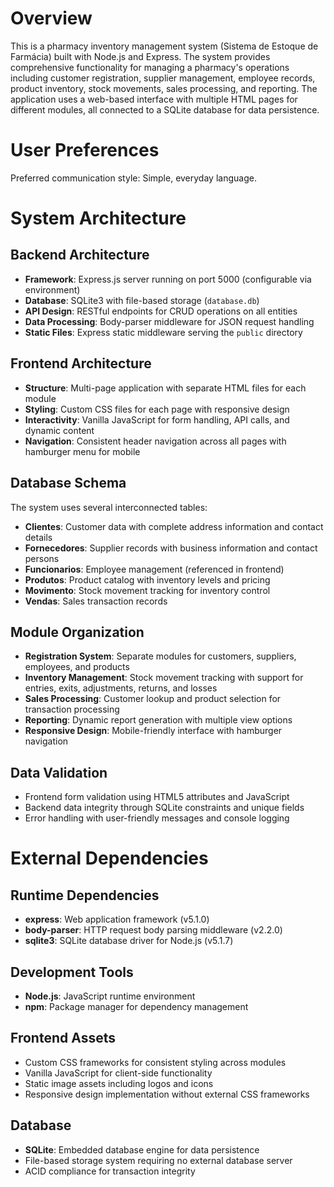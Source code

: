 # Overview

This is a pharmacy inventory management system (Sistema de Estoque de Farmácia) built with Node.js and Express. The system provides comprehensive functionality for managing a pharmacy's operations including customer registration, supplier management, employee records, product inventory, stock movements, sales processing, and reporting. The application uses a web-based interface with multiple HTML pages for different modules, all connected to a SQLite database for data persistence.

# User Preferences

Preferred communication style: Simple, everyday language.

# System Architecture

## Backend Architecture
- **Framework**: Express.js server running on port 5000 (configurable via environment)
- **Database**: SQLite3 with file-based storage (`database.db`)
- **API Design**: RESTful endpoints for CRUD operations on all entities
- **Data Processing**: Body-parser middleware for JSON request handling
- **Static Files**: Express static middleware serving the `public` directory

## Frontend Architecture
- **Structure**: Multi-page application with separate HTML files for each module
- **Styling**: Custom CSS files for each page with responsive design
- **Interactivity**: Vanilla JavaScript for form handling, API calls, and dynamic content
- **Navigation**: Consistent header navigation across all pages with hamburger menu for mobile

## Database Schema
The system uses several interconnected tables:
- **Clientes**: Customer data with complete address information and contact details
- **Fornecedores**: Supplier records with business information and contact persons
- **Funcionarios**: Employee management (referenced in frontend)
- **Produtos**: Product catalog with inventory levels and pricing
- **Movimento**: Stock movement tracking for inventory control
- **Vendas**: Sales transaction records

## Module Organization
- **Registration System**: Separate modules for customers, suppliers, employees, and products
- **Inventory Management**: Stock movement tracking with support for entries, exits, adjustments, returns, and losses
- **Sales Processing**: Customer lookup and product selection for transaction processing
- **Reporting**: Dynamic report generation with multiple view options
- **Responsive Design**: Mobile-friendly interface with hamburger navigation

## Data Validation
- Frontend form validation using HTML5 attributes and JavaScript
- Backend data integrity through SQLite constraints and unique fields
- Error handling with user-friendly messages and console logging

# External Dependencies

## Runtime Dependencies
- **express**: Web application framework (v5.1.0)
- **body-parser**: HTTP request body parsing middleware (v2.2.0) 
- **sqlite3**: SQLite database driver for Node.js (v5.1.7)

## Development Tools
- **Node.js**: JavaScript runtime environment
- **npm**: Package manager for dependency management

## Frontend Assets
- Custom CSS frameworks for consistent styling across modules
- Vanilla JavaScript for client-side functionality
- Static image assets including logos and icons
- Responsive design implementation without external CSS frameworks

## Database
- **SQLite**: Embedded database engine for data persistence
- File-based storage system requiring no external database server
- ACID compliance for transaction integrity